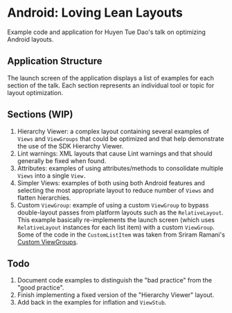 # Android: Loving Lean Layouts

Example code and application for Huyen Tue Dao's talk on optimizing Android layouts.

## Application Structure

The launch screen of the application displays a list of examples for each section of the talk.
Each section represents an individual tool or topic for layout optimization.

## Sections (WIP)

1. Hierarchy Viewer: a complex layout containing several examples of `Views` and `ViewGroups` that could be optimized and that help demonstrate the use of the SDK Hierarchy Viewer.
2. Lint warnings: XML layouts that cause Lint warnings and that should generally be fixed when found.
3. Attributes: examples of using attributes/methods to consolidate multiple `Views` into a single `View.`
4. Simpler Views: examples of both using both Android features and selecting the most appropriate layout to reduce number of `Views` and flatten hierarchies.
5. Custom `ViewGroup`: example of using a custom `ViewGroup` to bypass double-layout passes from platform layouts such as the `RelativeLayout`. This example basically re-implements the launch screen (which uses `RelativeLayout` instances for each list item) with a custom `ViewGroup`. Some of the code in the `CustomListItem` was taken from Sriram Ramani's [Custom ViewGroups](https://sriramramani.wordpress.com/2015/05/06/custom-viewgroups/).

## Todo

1. Document code examples to distinguish the "bad practice" from the "good practice".
2. Finish implementing a fixed version of the "Hierarchy Viewer" layout.
3. Add back in the examples for inflation and `ViewStub`.

